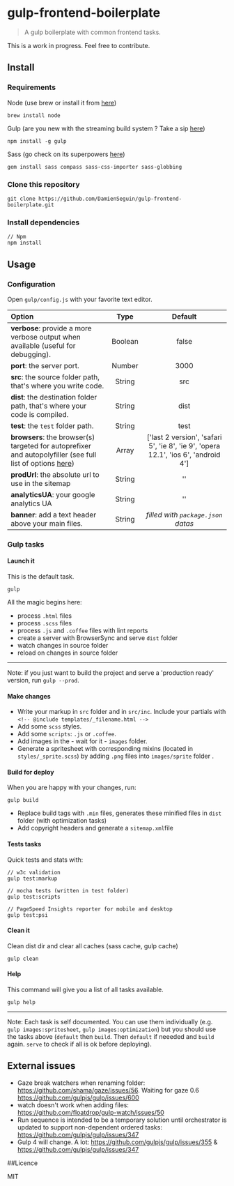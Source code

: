 gulp-frontend-boilerplate
=========================

> A gulp boilerplate with common frontend tasks.

This is a work in progress. Feel free to contribute.


## Install
### Requirements

Node (use brew or install it from [here](http://nodejs.org/download/))

	brew install node

Gulp (are you new with the streaming build system ? Take a sip [here](https://github.com/gulpjs/gulp/blob/master/docs/getting-started.md#getting-started))

	npm install -g gulp

Sass (go check on its superpowers [here](http://sass-lang.com/))

	gem install sass compass sass-css-importer sass-globbing

### Clone this repository

	git clone https://github.com/DamienSeguin/gulp-frontend-boilerplate.git

### Install dependencies

	// Npm
	npm install

## Usage

### Configuration

Open `gulp/config.js` with your favorite text editor.

|Option|Type|Default
|:---------|:---------:|:----------:|
|**verbose**: provide a more verbose output when available (useful for debugging).|Boolean|false|
|**port**: the server port.|Number|3000|
|**src**: the source folder path, that's where you write code.|String|src|
|**dist**: the destination folder path, that's where your code is compiled.|String|dist|
|**test**: the `test` folder path.|String|test|
|**browsers**: the browser(s) targeted for autoprefixer and autopolyfiller (see full list of options [here](https://github.com/ai/autoprefixer#browsers))|Array|['last 2 version', 'safari 5', 'ie 8', 'ie 9', 'opera 12.1', 'ios 6', 'android 4']|
|**prodUrl**: the absolute url to use in the sitemap|String|''|
|**analyticsUA**: your google analytics UA|String|''|
|**banner**: add a text header above your main files.|String|*filled with `package.json` datas*|


### Gulp tasks

#### Launch it
This is the default task.

	gulp

All the magic begins here:

* process `.html` files
* process `.scss` files
* process `.js` and `.coffee` files with lint reports
* create a server with BrowserSync and serve `dist` folder
* watch changes in source folder
* reload on changes in source folder

---
Note: if you just want to build the project and serve a 'production ready' version, run `gulp --prod`.


#### Make changes

 * Write your markup in `src` folder and in `src/inc`. Include your partials with `<!-- @include templates/_filename.html -->`
 * Add some `scss` styles.
 * Add some `scripts`: `.js` or `.coffee`.
 * Add images in the - wait for it - `images` folder.
 * Generate a spritesheet with corresponding mixins (located in `styles/_sprite.scss`) by adding `.png` files into `images/sprite` folder .

#### Build for deploy

When you are happy with your changes, run:

	gulp build

* Replace build tags with `.min` files, generates these minified files in `dist` folder (with optimization tasks)
* Add copyright headers and generate a `sitemap.xml`file

#### Tests tasks

Quick tests and stats with:

	// w3c validation
	gulp test:markup

	// mocha tests (written in test folder)
	gulp test:scripts

	// PageSpeed Insights reporter for mobile and desktop
	gulp test:psi


#### Clean it

Clean dist dir and clear all caches (sass cache, gulp cache)

	gulp clean

#### Help

This command will give you a list of all tasks available.

	gulp help

---
Note: Each task is self documented. You can use them individually (e.g. `gulp images:spritesheet`, `gulp images:optimization`) but you should use the tasks above (`default` then `build`. Then `default` if neeeded and `build` again. `serve` to check if all is ok before deploying).


## External issues
* Gaze break watchers when renaming folder: https://github.com/shama/gaze/issues/56. Waiting for gaze 0.6 https://github.com/gulpjs/gulp/issues/600
* watch doesn't work when adding files: https://github.com/floatdrop/gulp-watch/issues/50
* Run sequence is intended to be a temporary solution until orchestrator is updated to support non-dependent ordered tasks: https://github.com/gulpjs/gulp/issues/347
* Gulp 4 will change. A lot: https://github.com/gulpjs/gulp/issues/355 & https://github.com/gulpjs/gulp/issues/347

##Licence

MIT
